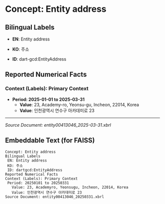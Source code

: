 # Concept: Entity address

## Bilingual Labels
- **EN**: Entity address
- **KO**: 주소

- **ID**: dart-gcd:EntityAddress

## Reported Numerical Facts

### **Context (Labels): Primary Context**
- **Period: 2025-01-01 to 2025-03-31**
  - **Value**: 23, Academy-ro, Yeonsu-gu, Incheon, 22014, Korea
  - **Value**: 인천광역시 연수구 아카데미로 23

---
*Source Document: entity00413046_2025-03-31.xbrl*
## Embeddable Text (for FAISS)
```text
Concept: Entity address
Bilingual Labels
 EN: Entity address
 KO: 주소
 ID: dartgcd:EntityAddress
Reported Numerical Facts
Context (Labels): Primary Context
 Period: 20250101 to 20250331
   Value: 23, Academyro, Yeonsugu, Incheon, 22014, Korea
   Value: 인천광역시 연수구 아카데미로 23
Source Document: entity00413046_20250331.xbrl
```